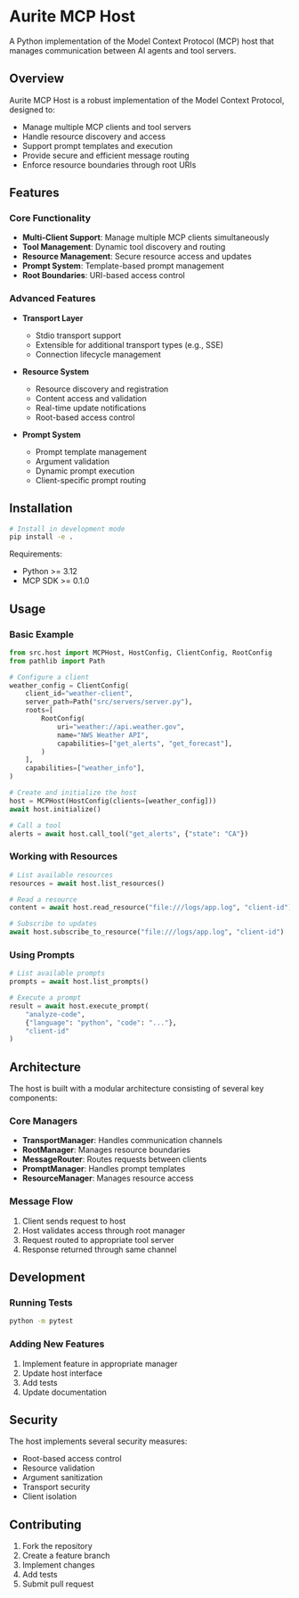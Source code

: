 # Aurite MCP Host

A Python implementation of the Model Context Protocol (MCP) host that manages communication between AI agents and tool servers.

## Overview

Aurite MCP Host is a robust implementation of the Model Context Protocol, designed to:

- Manage multiple MCP clients and tool servers
- Handle resource discovery and access
- Support prompt templates and execution
- Provide secure and efficient message routing
- Enforce resource boundaries through root URIs

## Features

### Core Functionality

- **Multi-Client Support**: Manage multiple MCP clients simultaneously
- **Tool Management**: Dynamic tool discovery and routing
- **Resource Management**: Secure resource access and updates
- **Prompt System**: Template-based prompt management
- **Root Boundaries**: URI-based access control

### Advanced Features

- **Transport Layer**

  - Stdio transport support
  - Extensible for additional transport types (e.g., SSE)
  - Connection lifecycle management

- **Resource System**

  - Resource discovery and registration
  - Content access and validation
  - Real-time update notifications
  - Root-based access control

- **Prompt System**
  - Prompt template management
  - Argument validation
  - Dynamic prompt execution
  - Client-specific prompt routing

## Installation

```bash
# Install in development mode
pip install -e .
```

Requirements:

- Python >= 3.12
- MCP SDK >= 0.1.0

## Usage

### Basic Example

```python
from src.host import MCPHost, HostConfig, ClientConfig, RootConfig
from pathlib import Path

# Configure a client
weather_config = ClientConfig(
    client_id="weather-client",
    server_path=Path("src/servers/server.py"),
    roots=[
        RootConfig(
            uri="weather://api.weather.gov",
            name="NWS Weather API",
            capabilities=["get_alerts", "get_forecast"],
        )
    ],
    capabilities=["weather_info"],
)

# Create and initialize the host
host = MCPHost(HostConfig(clients=[weather_config]))
await host.initialize()

# Call a tool
alerts = await host.call_tool("get_alerts", {"state": "CA"})
```

### Working with Resources

```python
# List available resources
resources = await host.list_resources()

# Read a resource
content = await host.read_resource("file:///logs/app.log", "client-id")

# Subscribe to updates
await host.subscribe_to_resource("file:///logs/app.log", "client-id")
```

### Using Prompts

```python
# List available prompts
prompts = await host.list_prompts()

# Execute a prompt
result = await host.execute_prompt(
    "analyze-code",
    {"language": "python", "code": "..."},
    "client-id"
)
```

## Architecture

The host is built with a modular architecture consisting of several key components:

### Core Managers

- **TransportManager**: Handles communication channels
- **RootManager**: Manages resource boundaries
- **MessageRouter**: Routes requests between clients
- **PromptManager**: Handles prompt templates
- **ResourceManager**: Manages resource access

### Message Flow

1. Client sends request to host
2. Host validates access through root manager
3. Request routed to appropriate tool server
4. Response returned through same channel

## Development

### Running Tests

```bash
python -m pytest
```

### Adding New Features

1. Implement feature in appropriate manager
2. Update host interface
3. Add tests
4. Update documentation

## Security

The host implements several security measures:

- Root-based access control
- Resource validation
- Argument sanitization
- Transport security
- Client isolation

## Contributing

1. Fork the repository
2. Create a feature branch
3. Implement changes
4. Add tests
5. Submit pull request
